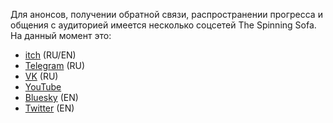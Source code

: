 Для анонсов, получении обратной связи, распространении прогресса и общения с аудиторией имеется несколько соцсетей The Spinning Sofa. На данный момент это:
- [itch](https://thespinningsofa.itch.io/) (RU/EN)
- [Telegram](https://t.me/thespinningsofa) (RU)
- [VK](https://vk.com/thespinningsofa) (RU)
- [YouTube](https://www.youtube.com/@Thespinningsofa)
- [Bluesky](https://bsky.app/profile/thespinningsofa.bsky.social) (EN)
- [Twitter](https://x.com/thespinningsofa) (EN)